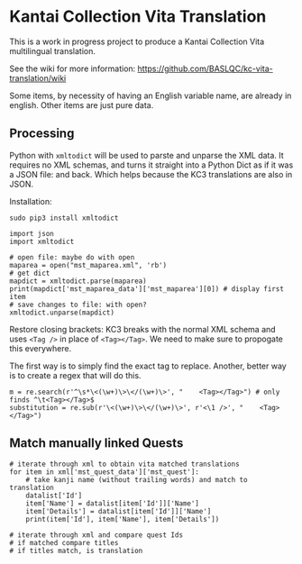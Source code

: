 Kantai Collection Vita Translation
========================

This is a work in progress project to produce a Kantai Collection Vita multilingual translation.

See the wiki for more information: https://github.com/BASLQC/kc-vita-translation/wiki

Some items, by necessity of having an English variable name, are already in english. Other items are just pure data.

## Processing

Python with `xmltodict` will be used to parste and unparse the XML data. It requires no XML schemas, and turns it straight into a Python Dict as if it was a JSON file: and back. Which helps because the KC3 translations are also in JSON.

Installation:

```
sudo pip3 install xmltodict
```

```
import json
import xmltodict

# open file: maybe do with open
maparea = open("mst_maparea.xml", 'rb')
# get dict
mapdict = xmltodict.parse(maparea)
print(mapdict['mst_maparea_data']['mst_maparea'][0]) # display first item
# save changes to file: with open?
xmltodict.unparse(mapdict)
```

Restore closing brackets: KC3 breaks with the normal XML schema and uses `<Tag />` in place of `<Tag></Tag>`. We need to make sure to propogate this everywhere.

The first way is to simply find the exact tag to replace. Another, better way is to create a regex that will do this.

```
m = re.search(r'^\s*\<(\w+)\>\</(\w+)\>', "    <Tag></Tag>") # only finds ^\t<Tag></Tag>$
substitution = re.sub(r'\<(\w+)\>\</(\w+)\>', r'<\1 />', "    <Tag></Tag>")
```

## Match manually linked Quests

```
# iterate through xml to obtain vita matched translations
for item in xml['mst_quest_data']['mst_quest']:
	# take kanji name (without trailing words) and match to translation
	datalist['Id']
	item['Name'] = datalist[item['Id']]['Name']
	item['Details'] = datalist[item['Id']]['Name']
	print(item['Id'], item['Name'], item['Details'])

# iterate through xml and compare quest Ids
# if matched compare titles
# if titles match, is translation
```
